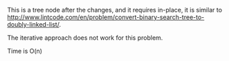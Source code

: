 This is a tree node after the changes, and it requires in-place, it is similar to http://www.lintcode.com/en/problem/convert-binary-search-tree-to-doubly-linked-list/.  

The iterative approach does not work for this problem.    
    

Time is O(n)




  
